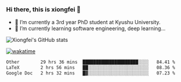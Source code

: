 ### Hi there, this is xiongfei 👋


- 🔭 I’m currently a 3rd year PhD student at Kyushu University.
- 🌱 I’m currently learning software engineering, deep learning...

<!--
**X1on9f31/X1on9f31** is a ✨ _special_ ✨ repository because its `README.md` (this file) appears on your GitHub profile.
Here are some ideas to get you started:
-->

![Xiongfei's GitHub stats](https://github-readme-stats.vercel.app/api?username=X1on9f31)


[![wakatime](https://wakatime.com/badge/user/9e8d5516-d162-43e7-9563-87295d455a71.svg)](https://wakatime.com/@9e8d5516-d162-43e7-9563-87295d455a71)

<!--START_SECTION:waka-->

```txt
Other        29 hrs 36 mins  █████████████████████░░░░   84.41 %
LaTeX        2 hrs 56 mins   ██░░░░░░░░░░░░░░░░░░░░░░░   08.36 %
Google Doc   2 hrs 32 mins   █▓░░░░░░░░░░░░░░░░░░░░░░░   07.23 %
```

<!--END_SECTION:waka-->

